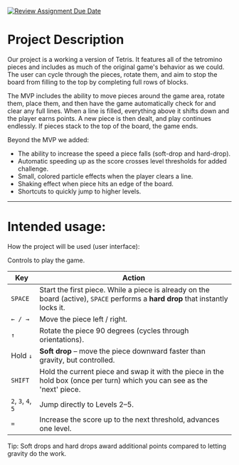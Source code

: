[![Review Assignment Due Date](https://classroom.github.com/assets/deadline-readme-button-22041afd0340ce965d47ae6ef1cefeee28c7c493a6346c4f15d667ab976d596c.svg)](https://classroom.github.com/a/YxXKqIeT)
# Project Description

Our project is a working a version of Tetris. It features all of the tetromino pieces and includes as much of the original game's behavior as we could. The user can cycle through the pieces, rotate them, and aim to stop the board from filling to the top by completing full rows of blocks.

The MVP includes the ability to move pieces around the game area, rotate them, place them, and then have the game automatically check for and clear any full lines. When a line is filled, everything above it shifts down and the player earns points. A new piece is then dealt, and play continues endlessly. If pieces stack to the top of the board, the game ends.

Beyond the MVP we added:  

* The ability to increase the speed a piece falls (soft-drop and hard-drop).  
* Automatic speeding up as the score crosses level thresholds for added challenge.  
* Small, colored particle effects when the player clears a line.
* Shaking effect when piece hits an edge of the board.
* Shortcuts to quickly jump to higher levels.

---

# Intended usage:

How the project will be used (user interface):

Controls to play the game.

| Key | Action |
|-----|--------|
| `SPACE` | Start the first piece. While a piece is already on the board (active), `SPACE` performs a **hard drop** that instantly locks it. |
| `← / →` | Move the piece left / right. |
| `↑` | Rotate the piece 90 degrees (cycles through orientations). |
| Hold `↓` | **Soft drop** – move the piece downward faster than gravity, but controlled. |
| `SHIFT` | Hold the current piece and swap it with the piece in the hold box (once per turn) which you can see as the 'next' piece. |
| `2`, `3`, `4`, `5` | Jump directly to Levels 2–5. |
| `=` | Increase the score up to the next threshold, advances one level. |

Tip: Soft drops and hard drops award additional points compared to letting gravity do the work.
  
